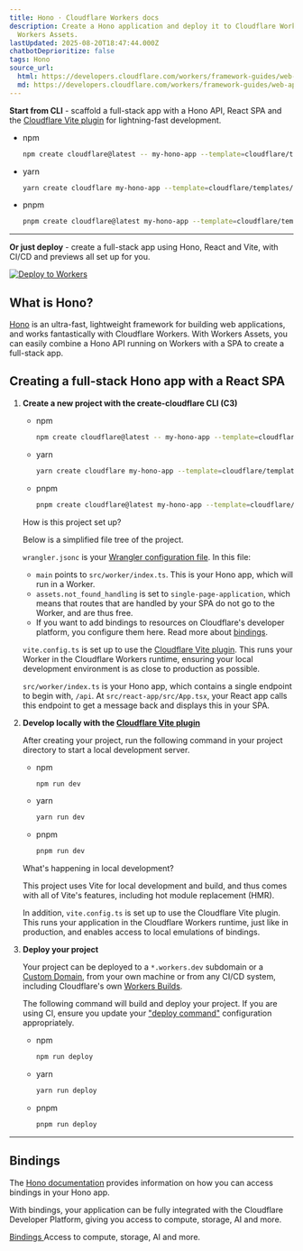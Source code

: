 ```yaml
---
title: Hono · Cloudflare Workers docs
description: Create a Hono application and deploy it to Cloudflare Workers with
  Workers Assets.
lastUpdated: 2025-08-20T18:47:44.000Z
chatbotDeprioritize: false
tags: Hono
source_url:
  html: https://developers.cloudflare.com/workers/framework-guides/web-apps/more-web-frameworks/hono/
  md: https://developers.cloudflare.com/workers/framework-guides/web-apps/more-web-frameworks/hono/index.md
---
```


**Start from CLI** - scaffold a full-stack app with a Hono API, React SPA and the [Cloudflare Vite plugin](https://developers.cloudflare.com/workers/vite-plugin/) for lightning-fast development.

* npm

  ```sh
  npm create cloudflare@latest -- my-hono-app --template=cloudflare/templates/vite-react-template
  ```

* yarn

  ```sh
  yarn create cloudflare my-hono-app --template=cloudflare/templates/vite-react-template
  ```

* pnpm

  ```sh
  pnpm create cloudflare@latest my-hono-app --template=cloudflare/templates/vite-react-template
  ```

***

**Or just deploy** - create a full-stack app using Hono, React and Vite, with CI/CD and previews all set up for you.

[![Deploy to Workers](https://deploy.workers.cloudflare.com/button)](https://dash.cloudflare.com/?to=/:account/workers-and-pages/create/deploy-to-workers\&repository=https://github.com/cloudflare/templates/tree/main/vite-react-template)

## What is Hono?

[Hono](https://hono.dev/) is an ultra-fast, lightweight framework for building web applications, and works fantastically with Cloudflare Workers. With Workers Assets, you can easily combine a Hono API running on Workers with a SPA to create a full-stack app.

## Creating a full-stack Hono app with a React SPA

1. **Create a new project with the create-cloudflare CLI (C3)**

   * npm

     ```sh
     npm create cloudflare@latest -- my-hono-app --template=cloudflare/templates/vite-react-template
     ```

   * yarn

     ```sh
     yarn create cloudflare my-hono-app --template=cloudflare/templates/vite-react-template
     ```

   * pnpm

     ```sh
     pnpm create cloudflare@latest my-hono-app --template=cloudflare/templates/vite-react-template
     ```

   How is this project set up?

   Below is a simplified file tree of the project.

   `wrangler.jsonc` is your [Wrangler configuration file](https://developers.cloudflare.com/workers/wrangler/configuration/). In this file:

   * `main` points to `src/worker/index.ts`. This is your Hono app, which will run in a Worker.
   * `assets.not_found_handling` is set to `single-page-application`, which means that routes that are handled by your SPA do not go to the Worker, and are thus free.
   * If you want to add bindings to resources on Cloudflare's developer platform, you configure them here. Read more about [bindings](https://developers.cloudflare.com/workers/runtime-apis/bindings/).

   `vite.config.ts` is set up to use the [Cloudflare Vite plugin](https://developers.cloudflare.com/workers/vite-plugin/). This runs your Worker in the Cloudflare Workers runtime, ensuring your local development environment is as close to production as possible.

   `src/worker/index.ts` is your Hono app, which contains a single endpoint to begin with, `/api`. At `src/react-app/src/App.tsx`, your React app calls this endpoint to get a message back and displays this in your SPA.

2. **Develop locally with the [Cloudflare Vite plugin](https://developers.cloudflare.com/workers/vite-plugin/)**

   After creating your project, run the following command in your project directory to start a local development server.

   * npm

     ```sh
     npm run dev
     ```

   * yarn

     ```sh
     yarn run dev
     ```

   * pnpm

     ```sh
     pnpm run dev
     ```

   What's happening in local development?

   This project uses Vite for local development and build, and thus comes with all of Vite's features, including hot module replacement (HMR).

   In addition, `vite.config.ts` is set up to use the Cloudflare Vite plugin. This runs your application in the Cloudflare Workers runtime, just like in production, and enables access to local emulations of bindings.

3. **Deploy your project**

   Your project can be deployed to a `*.workers.dev` subdomain or a [Custom Domain](https://developers.cloudflare.com/workers/configuration/routing/custom-domains/), from your own machine or from any CI/CD system, including Cloudflare's own [Workers Builds](https://developers.cloudflare.com/workers/ci-cd/builds/).

   The following command will build and deploy your project. If you are using CI, ensure you update your ["deploy command"](https://developers.cloudflare.com/workers/ci-cd/builds/configuration/#build-settings) configuration appropriately.

   * npm

     ```sh
     npm run deploy
     ```

   * yarn

     ```sh
     yarn run deploy
     ```

   * pnpm

     ```sh
     pnpm run deploy
     ```

***

## Bindings

The [Hono documentation](https://hono.dev/docs/getting-started/cloudflare-workers#bindings) provides information on how you can access bindings in your Hono app.

With bindings, your application can be fully integrated with the Cloudflare Developer Platform, giving you access to compute, storage, AI and more.

[Bindings ](https://developers.cloudflare.com/workers/runtime-apis/bindings/)Access to compute, storage, AI and more.
